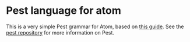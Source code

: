 # Pest language for atom

This is a very simple Pest grammar for Atom, based on [this guide](https://gist.github.com/Aerijo/b8c82d647db783187804e86fa0a604a1).
See the [pest repository](https://github.com/pest-parser/pest) for more information on Pest.
